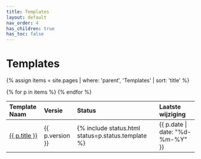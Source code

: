 ```yaml
---
title: Templates
layout: default
nav_order: 4
has_children: true
has_toc: false
---
```


# Templates 

{% assign items = site.pages | where: 'parent', 'Templates' | sort: 'title' %}
<table>
    <thead align="left">
        <tr>
            <th>Template Naam</th>
            <th>Versie</th>
            <th>Status</th>
            <th>Laatste wijziging</th>
        </tr>
    </thead>
    <tbody>
        {% for p in items %}
        <tr>
            <td><a href="{{p.url}}">{{ p.title }}</a></td>
            <td>{{ p.version }}</td>
            <td>{% include status.html status=p.status.template %}</td>
            <td>{{ p.date | date: "%d-%m-%Y" }}</td>
        </tr>
        {% endfor %}
    </tbody>
</table>
